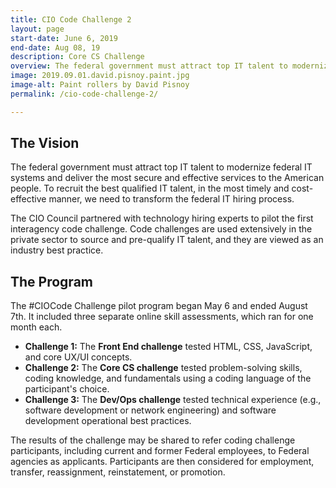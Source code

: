 ```yaml
---
title: CIO Code Challenge 2
layout: page
start-date: June 6, 2019
end-date: Aug 08, 19
description: Core CS Challenge
overview: The federal government must attract top IT talent to modernize federal IT systems and deliver the most secure and effective services to the American people. To recruit the best qualified IT talent, in the most timely and cost-effective manner, we need to transform the federal IT hiring process.
image: 2019.09.01.david.pisnoy.paint.jpg
image-alt: Paint rollers by David Pisnoy
permalink: /cio-code-challenge-2/

---
```


## The Vision
The federal government must attract top IT talent to modernize federal IT systems and deliver the most secure and effective services to the American people. To recruit the best qualified IT talent, in the most timely and cost-effective manner, we need to transform the federal IT hiring process.

The CIO Council partnered with technology hiring experts to pilot the first interagency code challenge. Code challenges are used extensively in the private sector to source and pre-qualify IT talent, and they are viewed as an industry best practice.

## The Program

The #CIOCode Challenge pilot program began May 6 and ended August 7th. It included three separate online skill assessments, which ran for one month each.

- **Challenge 1:** The **Front End challenge** tested HTML, CSS, JavaScript, and core UX/UI concepts.
- **Challenge 2:** The **Core CS challenge** tested problem-solving skills, coding knowledge, and fundamentals using a coding language of the participant's choice.
- **Challenge 3:** The **Dev/Ops challenge** tested technical experience (e.g., software development or network engineering) and software development operational best practices.

The results of the challenge may be shared to refer coding challenge participants, including current and former Federal employees, to Federal agencies as applicants. Participants are then considered for employment, transfer, reassignment, reinstatement, or promotion.
